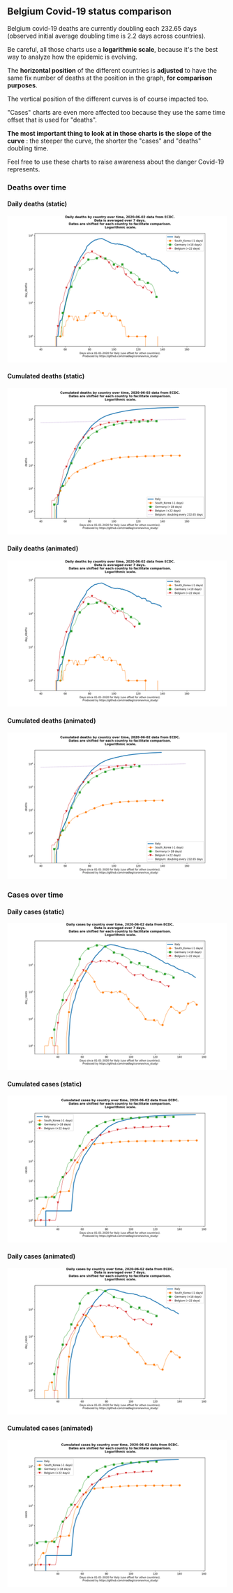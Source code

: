 ## Belgium Covid-19 status comparison 

Belgium covid-19 deaths are currently doubling each 232.65 days (observed initial average doubling time is 2.2 days across countries).



Be careful, all those charts use a **logarithmic scale**, because it's the best way to analyze how the epidemic is evolving.
 
The **horizontal position** of the different countries is **adjusted** to have the same fix number of deaths at the position in the graph, **for comparison purposes**.

The vertical position of the different curves is of course impacted too.

"Cases" charts are even more affected too because they use the same time offset that is used for "deaths".

**The most important thing to look at in those charts is the slope of the curve** : the steeper the curve, the shorter the "cases" and "deaths" doubling time.

Feel free to use these charts to raise awareness about the danger Covid-19 represents. 


 
### Deaths over time
 
#### Daily deaths (static)
![Belgium covid-19 daily deaths static chart](https://raw.githubusercontent.com/madlag/coronavirus_study/master/notebooks/graphs/2020-06-02/countries/Belgium/2020-06-02_Belgium_day_deaths.png "Belgium covid-19 day_deaths static chart")   
 
#### Cumulated deaths (static)
![Belgium covid-19 cumulated deaths static chart](https://raw.githubusercontent.com/madlag/coronavirus_study/master/notebooks/graphs/2020-06-02/countries/Belgium/2020-06-02_Belgium_deaths.png "Belgium covid-19 deaths static chart")   
 
#### Daily deaths (animated)
![Belgium covid-19 daily deaths animated chart](https://raw.githubusercontent.com/madlag/coronavirus_study/master/notebooks/graphs/2020-06-02/countries/Belgium/2020-06-02_Belgium_day_deaths.gif "Belgium covid-19 day_deaths animated chart")   
 
#### Cumulated deaths (animated)
![Belgium covid-19 cumulated deaths animated chart](https://raw.githubusercontent.com/madlag/coronavirus_study/master/notebooks/graphs/2020-06-02/countries/Belgium/2020-06-02_Belgium_deaths.gif "Belgium covid-19 deaths animated chart")   

 
### Cases over time
 
#### Daily cases (static)
![Belgium covid-19 daily cases static chart](https://raw.githubusercontent.com/madlag/coronavirus_study/master/notebooks/graphs/2020-06-02/countries/Belgium/2020-06-02_Belgium_day_cases.png "Belgium covid-19 day_cases static chart")   
 
#### Cumulated cases (static)
![Belgium covid-19 cumulated cases static chart](https://raw.githubusercontent.com/madlag/coronavirus_study/master/notebooks/graphs/2020-06-02/countries/Belgium/2020-06-02_Belgium_cases.png "Belgium covid-19 cases static chart")   
 
#### Daily cases (animated)
![Belgium covid-19 daily cases animated chart](https://raw.githubusercontent.com/madlag/coronavirus_study/master/notebooks/graphs/2020-06-02/countries/Belgium/2020-06-02_Belgium_day_cases.gif "Belgium covid-19 day_cases animated chart")   
 
#### Cumulated cases (animated)
![Belgium covid-19 cumulated cases animated chart](https://raw.githubusercontent.com/madlag/coronavirus_study/master/notebooks/graphs/2020-06-02/countries/Belgium/2020-06-02_Belgium_cases.gif "Belgium covid-19 cases animated chart")   

